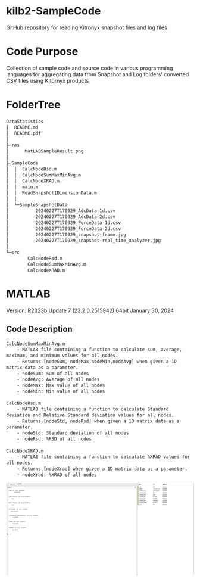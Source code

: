 # kilb2-SampleCode
 GitHub repository for reading Kitronyx snapshot files and log files

# Code Purpose
Collection of sample code and source code in various programming languages for aggregating data from Snapshot and Log folders' converted CSV files using Kitornyx products


# FolderTree
```
DataStatistics
│  README.md
│  README.pdf
│
├─res
│      MatLABSampleResult.png
│
├─SampleCode
│  │  CalcNodeRsd.m
│  │  CalcNodeSumMaxMinAvg.m
│  │  CalcNodeXRAD.m
│  │  main.m
│  │  ReadSnapshot1DimensionData.m
│  │
│  └─SampleSnapshotData
│          20240227T170929_AdcData-1d.csv
│          20240227T170929_AdcData-2d.csv
│          20240227T170929_ForceData-1d.csv
│          20240227T170929_ForceData-2d.csv
│          20240227T170929_snapshot-frame.jpg
│          20240227T170929_snapshot-real_time_analyzer.jpg
│
└─src
        CalcNodeRsd.m
        CalcNodeSumMaxMinAvg.m
        CalcNodeXRAD.m
```

# MATLAB
Version: R2023b Update 7 (23.2.0.2515942) 64bit January 30, 2024  

## Code Description
```
CalcNodeSumMaxMinAvg.m
    - MATLAB file containing a function to calculate sum, average, maximum, and minimum values for all nodes.
    - Returns [nodeSum, nodeMax,nodeMin,nodeAvg] when given a 1D matrix data as a parameter.
    - nodeSum: Sum of all nodes
    - nodeAvg: Average of all nodes
    - nodeMax: Max value of all nodes
    - nodeMin: Min value of all nodes

CalcNodeRsd.m
    - MATLAB file containing a function to calculate Standard deviation and Relative Standard deviation values for all nodes.
    - Returns [nodeStd, nodeRsd] when given a 1D matrix data as a parameter.
    - nodeStd: Standard deviation of all nodes
    - nodeRsd: %RSD of all nodes

CalcNodeXRAD.m
    - MATLAB file containing a function to calculate %XRAD values for all nodes.
    - Returns [nodeXrad] when given a 1D matrix data as a parameter.
    - nodeXrad: %XRAD of all nodes

```

![sample code image](res/MatLABSampleResult.png)
